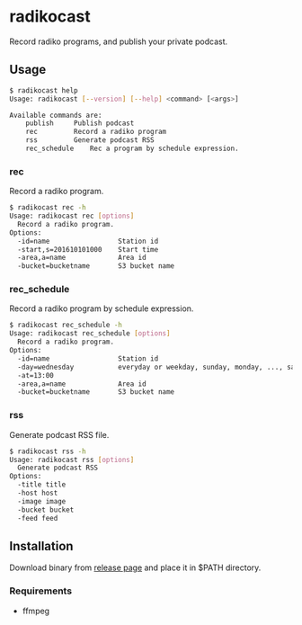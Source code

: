 # radikocast

Record radiko programs, and publish your private podcast.

## Usage

```bash
$ radikocast help                                                                                                                                                                                                               
Usage: radikocast [--version] [--help] <command> [<args>]

Available commands are:
    publish     Publish podcast
    rec         Record a radiko program
    rss         Generate podcast RSS
    rec_schedule    Rec a program by schedule expression.
```

### rec

Record a radiko program.

```bash
$ radikocast rec -h
Usage: radikocast rec [options]
  Record a radiko program.
Options:
  -id=name                 Station id
  -start,s=201610101000    Start time
  -area,a=name             Area id
  -bucket=bucketname	   S3 bucket name
```

### rec_schedule

Record a radiko program by schedule expression.

```bash
$ radikocast rec_schedule -h
Usage: radikocast rec_schedule [options]
  Record a radiko program.
Options:
  -id=name                 Station id
  -day=wednesday           everyday or weekday, sunday, monday, ..., saturday
  -at=13:00
  -area,a=name             Area id
  -bucket=bucketname	   S3 bucket name
```

### rss

Generate podcast RSS file.

```bash
$ radikocast rss -h
Usage: radikocast rss [options]
  Generate podcast RSS
Options:
  -title title
  -host host
  -image image
  -bucket bucket
  -feed feed
```

## Installation

Download binary from [release page](https://github.com/maruware/radikocast/releases) and place it in $PATH directory.

### Requirements

* ffmpeg
